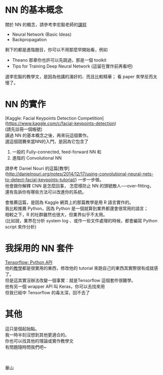 # NN 的基本概念
關於 NN 的概念，請參考李宏毅老師的[課程](http://speech.ee.ntu.edu.tw/~tlkagk/courses_MLSD15_2.html)
 - Neural Network (Basic Ideas)
 - Backpropagation

剩下的都是進階題目，你可以不用那麼早開始看，例如
 - Theano 那章你也許可以先跳過，那是一個 toolkit
 - Tips for Training Deep Neural Network (這留在實作前再看吧)

選李宏毅的教學文，是因為他講的滿好的、而且比較精華；
看 paper 來學反而太慢了。


<!-- ======== -->
# NN 的實作
[Kaggle: Facial Keypoints Detection Competition]
(https://www.kaggle.com/c/facial-keypoints-detection)  
(請先註冊一個帳號)  
讀過 NN 的基本概念之後，再來玩這個實作。  
選這個競賽來當NN的入門，是因為它包含了  
  1. 一般的 Fully-connected, feed-forward NN 和  
  3. 進階的 Convolutional NN  

請參考 Daniel Nouri 的這篇[教學]
(http://danielnouri.org/notes/2014/12/17/using-convolutional-neural-nets-to-detect-facial-keypoints-tutorial/)
一步一步做。  
他會跟你解釋 CNN 是怎麼回事，
怎麼樣防止 NN 的頭號敵人──over-fitting，
還有告訴你有哪些方法可以改進你的系統。  

會推薦這篇，是因為 Kaggle 網頁上的那篇教學是用 R 語言實作的。  
我比較推薦 Python，因為 Python 是一個就算到業界都還會很常用的語言；  
相較之下，R 的社群雖然也很大，但業界似乎不太用。  
(比如說，業界在分析 system log 、或作一些文件處理的時候，都會編寫 Python script 來作分析)


# 我採用的 NN 套件
[Tensorflow: Python API](https://www.tensorflow.org/versions/master/api_docs/python/index.html)  
他的[教學](https://www.udacity.com/course/deep-learning--ud730)都是很實用的東西，修改他的 tutorial 來跑自己的東西其實際很有成就感了。  
但是這其實沒辦法改變一個事實：就是Tensorflow 這個套件很難學。  
他有另一個 wrapper API 叫 Keras，你可以去找來用  
但我已經中 Tensorflow 的毒太深，回不去了



# 其他
這只是個起始點。  
我一時半刻沒想到其他更適合的。  
你也可以找其他的理論或實作教學文  
有問題隨時問我們吧~

<br>
<br>
華山

